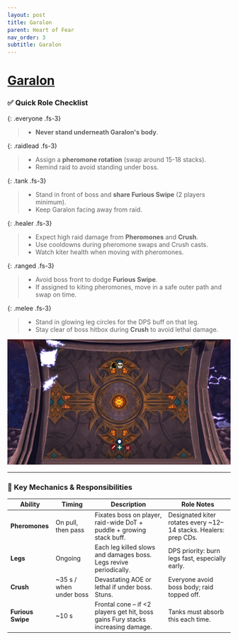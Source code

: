 ```yaml
---
layout: post
title: Garalon
parent: Heart of Fear
nav_order: 3
subtitle: Garalon
---
```


# [Garalon](https://www.wowhead.com/mop-classic/npc=61398/garalon)

### ✅ Quick Role Checklist


<div class="content-with-image" markdown="1">
  <div class="main-content" markdown="1">

{: .everyone .fs-3}
> * **Never stand underneath Garalon's body**. 

{: .raidlead .fs-3}
> * Assign a **pheromone rotation** (swap around 15-18 stacks).   
> * Remind raid to avoid standing under boss.  

{: .tank .fs-3}
> * Stand in front of boss and **share Furious Swipe** (2 players minimum).  
> * Keep Garalon facing away from raid.  

{: .healer .fs-3}
> * Expect high raid damage from **Pheromones** and **Crush**.  
> * Use cooldowns during pheromone swaps and Crush casts.  
> * Watch kiter health when moving with pheromones.  

{: .ranged .fs-3}
> * Avoid boss front to dodge **Furious Swipe**.  
> * If assigned to kiting pheromones, move in a safe outer path and swap on time.  

{: .melee .fs-3}
> * Stand in glowing leg circles for the DPS buff on that leg.
> * Stay clear of boss hitbox during **Crush** to avoid lethal damage.  

  </div>
  <div class="side-image">
    <img src="/HoF/assets/images/Garalon-pull.png" alt="Garalon pull" />
  </div>
</div>

---

### 🧠 Key Mechanics & Responsibilities

| **Ability**       | **Timing**       | **Description**                                                         | **Role Notes**                                          |
|-------------------|------------------|-------------------------------------------------------------------------|---------------------------------------------------------|
| **Pheromones**    | On pull, then pass | Fixates boss on player, raid-wide DoT + puddle + growing stack buff.     | Designated kiter rotates every ~12–14 stacks. Healers: prep CDs. |
| **Legs**          | Ongoing          | Each leg killed slows and damages boss. Legs revive periodically.        | DPS priority: burn legs fast, especially early.         |
| **Crush**         | ~35 s / when under boss | Devastating AOE or lethal if under boss. Stuns.                            | Everyone avoid boss body; raid topped off.              |
| **Furious Swipe** | ~10 s            | Frontal cone – if <2 players get hit, boss gains Fury stacks increasing damage. | Tanks must absorb this each time.                        |
